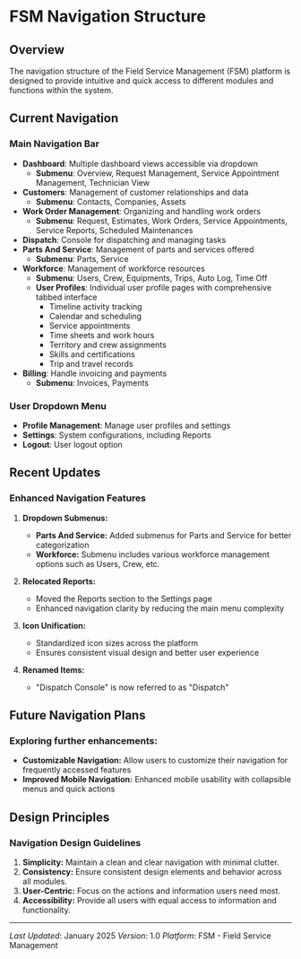 # FSM Navigation Structure

## Overview
The navigation structure of the Field Service Management (FSM) platform is designed to provide intuitive and quick access to different modules and functions within the system.

## Current Navigation

### Main Navigation Bar
- **Dashboard**: Multiple dashboard views accessible via dropdown
  - **Submenu**: Overview, Request Management, Service Appointment Management, Technician View
- **Customers**: Management of customer relationships and data
  - **Submenu**: Contacts, Companies, Assets
- **Work Order Management**: Organizing and handling work orders
  - **Submenu**: Request, Estimates, Work Orders, Service Appointments, Service Reports, Scheduled Maintenances
- **Dispatch**: Console for dispatching and managing tasks
- **Parts And Service**: Management of parts and services offered
  - **Submenu**: Parts, Service
- **Workforce**: Management of workforce resources
  - **Submenu**: Users, Crew, Equipments, Trips, Auto Log, Time Off
  - **User Profiles**: Individual user profile pages with comprehensive tabbed interface
    - Timeline activity tracking
    - Calendar and scheduling
    - Service appointments
    - Time sheets and work hours
    - Territory and crew assignments
    - Skills and certifications
    - Trip and travel records
- **Billing**: Handle invoicing and payments
  - **Submenu**: Invoices, Payments

### User Dropdown Menu
- **Profile Management**: Manage user profiles and settings
- **Settings**: System configurations, including Reports
- **Logout**: User logout option

## Recent Updates

### Enhanced Navigation Features
1. **Dropdown Submenus:**
   - **Parts And Service:** Added submenus for Parts and Service for better categorization
   - **Workforce:** Submenu includes various workforce management options such as Users, Crew, etc.

2. **Relocated Reports:**
   - Moved the Reports section to the Settings page
   - Enhanced navigation clarity by reducing the main menu complexity

3. **Icon Unification:**
   - Standardized icon sizes across the platform
   - Ensures consistent visual design and better user experience

4. **Renamed Items:**
   - "Dispatch Console" is now referred to as "Dispatch"

## Future Navigation Plans

### Exploring further enhancements:
- **Customizable Navigation:** Allow users to customize their navigation for frequently accessed features
- **Improved Mobile Navigation:** Enhanced mobile usability with collapsible menus and quick actions

## Design Principles

### Navigation Design Guidelines
1. **Simplicity:** Maintain a clean and clear navigation with minimal clutter.
2. **Consistency:** Ensure consistent design elements and behavior across all modules.
3. **User-Centric:** Focus on the actions and information users need most.
4. **Accessibility:** Provide all users with equal access to information and functionality.

---

*Last Updated*: January 2025
*Version*: 1.0
*Platform*: FSM - Field Service Management

